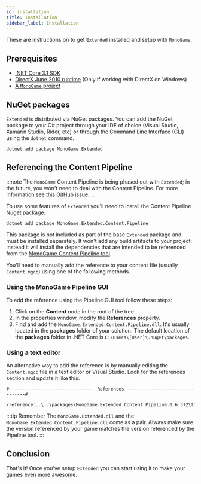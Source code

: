 ```yaml
---
id: installation
title: Installation
sidebar_label: Installation
---
```


These are instructions on to get `Extended` installed and setup with `MonoGame`.

## Prerequisites

- [.NET Core 3.1 SDK](https://dotnet.microsoft.com/download/dotnet-core/3.1)
- [DirectX June 2010 runtime](https://www.microsoft.com/en-us/download/details.aspx?id=8109) (Only if working with DirectX on Windows)
- [A `MonoGame` project](https://docs.monogame.net/articles/getting_started/0_getting_started.html#creating-a-new-project)

## NuGet packages

`Extended` is distributed via NuGet packages. You can add the NuGet package to your C# project through your IDE of choice (Visual Studio, Xamarin Studio, Rider, etc) or through the Command Line Interface (CLI) using the `dotnet` command.

```
dotnet add package MonoGame.Extended
```

## Referencing the Content Pipeline

:::note
The `MonoGame` Content Pipeline is being phased out with `Extended`; in the future, you won't need to deal with the Content Pipeline. For more information see [this GitHub issue](https://github.com/craftworkgames/MonoGame.Extended/issues/676).
:::

To use some features of `Extended`  you'll need to install the Content Pipeline Nuget package.

```
dotnet add package MonoGame.Extended.Content.Pipeline
```

This package is not included as part of the base `Extended` package and must be installed separately. It won't add any build artifacts to your project; instead it will install the dependencies that are intended to be referenced from the [MonoGame Content Pipeline tool](http://www.monogame.net/documentation/?page=Pipeline).

You'll need to manually add the reference to your content file (usually `Content.mgcb`) using one of the following methods.

### Using the MonoGame Pipeline GUI

To add the reference using the Pipeline GUI tool follow these steps:

 1. Click on the **Content** node in the root of the tree.
 2. In the properties window, modify the **References** property.
 3. Find and add the `MonoGame.Extended.Content.Pipeline.dll`. It's usually located in the **packages** folder of your solution.  The default location of the **packages** folder in .NET Core is  `C:\Users\[User]\.nuget\packages`.

### Using a text editor

An alternative way to add the reference is by manually editing the `Content.mgcb` file in a text editor or Visual Studio. Look for the references section and update it like this:

```
#-------------------------------- References --------------------------------#

/reference:..\..\packages\MonoGame.Extended.Content.Pipeline.0.6.372\tools\MonoGame.Extended.Content.Pipeline.dll
```

:::tip Remember
The `MonoGame.Extended.dll` and the `MonoGame.Extended.Content.Pipeline.dll` come as a pair. Always make sure the version referenced by your game matches the version referenced by the Pipeline tool.
:::

## Conclusion

That's it! Once you've setup `Extended` you can start using it to make your games even more awesome.





